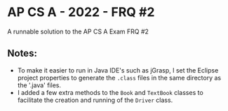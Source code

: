 # AP CS A - 2022 - FRQ #2
A runnable solution to the AP CS A Exam FRQ #2
## Notes:
* To make it easier to run in Java IDE's such as jGrasp, I set the Eclipse project properties to generate the `.class` files in the same directory as the '.java' files.
* I added a few extra methods to the `Book` and `TextBook` classes to facilitate the creation and running of the `Driver` class.

